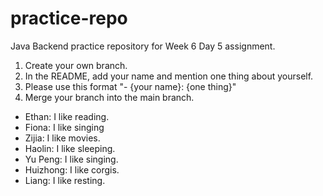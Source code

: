 # practice-repo

Java Backend practice repository for Week 6 Day 5 assignment.

1. Create your own branch.
2. In the README, add your name and mention one thing about yourself. 
3. Please use this format "- {your name}: {one thing}"
4. Merge your branch into the main branch.

- Ethan: I like reading.
- Fiona: I like singing
- Zijia: I like movies.
- Haolin: I like sleeping.
- Yu Peng: I like singing.
- Huizhong: I like corgis.
- Liang: I like resting.

